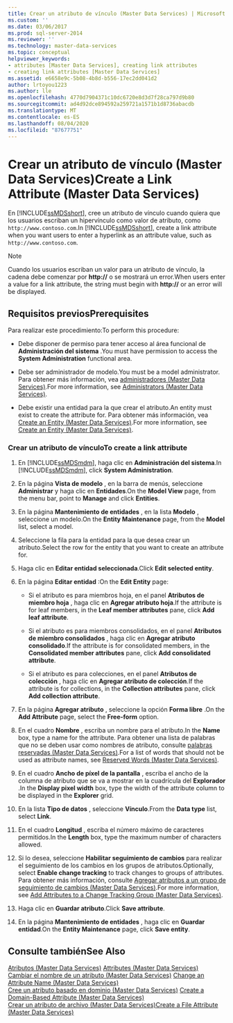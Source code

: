 ```yaml
---
title: Crear un atributo de vínculo (Master Data Services) | Microsoft Docs
ms.custom: ''
ms.date: 03/06/2017
ms.prod: sql-server-2014
ms.reviewer: ''
ms.technology: master-data-services
ms.topic: conceptual
helpviewer_keywords:
- attributes [Master Data Services], creating link attributes
- creating link attributes [Master Data Services]
ms.assetid: e6658e9c-5b08-4b8d-b556-17ec2dd041d2
author: lrtoyou1223
ms.author: lle
ms.openlocfilehash: 4770d7904371c10dc6720e8d3d7f28ca797d9b80
ms.sourcegitcommit: ad4d92dce894592a259721a1571b1d8736abacdb
ms.translationtype: MT
ms.contentlocale: es-ES
ms.lasthandoff: 08/04/2020
ms.locfileid: "87677751"
---
```

# <a name="create-a-link-attribute-master-data-services"></a><span data-ttu-id="5152a-102">Crear un atributo de vínculo (Master Data Services)</span><span class="sxs-lookup"><span data-stu-id="5152a-102">Create a Link Attribute (Master Data Services)</span></span>
  <span data-ttu-id="5152a-103">En [!INCLUDE[ssMDSshort](../includes/ssmdsshort-md.md)], cree un atributo de vínculo cuando quiera que los usuarios escriban un hipervínculo como valor de atributo, como `http://www.contoso.com`.</span><span class="sxs-lookup"><span data-stu-id="5152a-103">In [!INCLUDE[ssMDSshort](../includes/ssmdsshort-md.md)], create a link attribute when you want users to enter a hyperlink as an attribute value, such as `http://www.contoso.com`.</span></span>  
  
> [!NOTE]  
>  <span data-ttu-id="5152a-104">Cuando los usuarios escriban un valor para un atributo de vínculo, la cadena debe comenzar por **http://** o se mostrará un error.</span><span class="sxs-lookup"><span data-stu-id="5152a-104">When users enter a value for a link attribute, the string must begin with **http://** or an error will be displayed.</span></span>  
  
## <a name="prerequisites"></a><span data-ttu-id="5152a-105">Requisitos previos</span><span class="sxs-lookup"><span data-stu-id="5152a-105">Prerequisites</span></span>  
 <span data-ttu-id="5152a-106">Para realizar este procedimiento:</span><span class="sxs-lookup"><span data-stu-id="5152a-106">To perform this procedure:</span></span>  
  
-   <span data-ttu-id="5152a-107">Debe disponer de permiso para tener acceso al área funcional de **Administración del sistema** .</span><span class="sxs-lookup"><span data-stu-id="5152a-107">You must have permission to access the **System Administration** functional area.</span></span>  
  
-   <span data-ttu-id="5152a-108">Debe ser administrador de modelo.</span><span class="sxs-lookup"><span data-stu-id="5152a-108">You must be a model administrator.</span></span> <span data-ttu-id="5152a-109">Para obtener más información, vea [administradores &#40;Master Data Services&#41;](administrators-master-data-services.md).</span><span class="sxs-lookup"><span data-stu-id="5152a-109">For more information, see [Administrators &#40;Master Data Services&#41;](administrators-master-data-services.md).</span></span>  
  
-   <span data-ttu-id="5152a-110">Debe existir una entidad para la que crear el atributo.</span><span class="sxs-lookup"><span data-stu-id="5152a-110">An entity must exist to create the attribute for.</span></span> <span data-ttu-id="5152a-111">Para obtener más información, vea [Create an Entity &#40;Master Data Services&#41;](../../2014/master-data-services/create-an-entity-master-data-services.md).</span><span class="sxs-lookup"><span data-stu-id="5152a-111">For more information, see [Create an Entity &#40;Master Data Services&#41;](../../2014/master-data-services/create-an-entity-master-data-services.md).</span></span>  
  
### <a name="to-create-a-link-attribute"></a><span data-ttu-id="5152a-112">Crear un atributo de vínculo</span><span class="sxs-lookup"><span data-stu-id="5152a-112">To create a link attribute</span></span>  
  
1.  <span data-ttu-id="5152a-113">En [!INCLUDE[ssMDSmdm](../includes/ssmdsmdm-md.md)], haga clic en **Administración del sistema**.</span><span class="sxs-lookup"><span data-stu-id="5152a-113">In [!INCLUDE[ssMDSmdm](../includes/ssmdsmdm-md.md)], click **System Administration**.</span></span>  
  
2.  <span data-ttu-id="5152a-114">En la página **Vista de modelo** , en la barra de menús, seleccione **Administrar** y haga clic en **Entidades**.</span><span class="sxs-lookup"><span data-stu-id="5152a-114">On the **Model View** page, from the menu bar, point to **Manage** and click **Entities**.</span></span>  
  
3.  <span data-ttu-id="5152a-115">En la página **Mantenimiento de entidades** , en la lista **Modelo** , seleccione un modelo.</span><span class="sxs-lookup"><span data-stu-id="5152a-115">On the **Entity Maintenance** page, from the **Model** list, select a model.</span></span>  
  
4.  <span data-ttu-id="5152a-116">Seleccione la fila para la entidad para la que desea crear un atributo.</span><span class="sxs-lookup"><span data-stu-id="5152a-116">Select the row for the entity that you want to create an attribute for.</span></span>  
  
5.  <span data-ttu-id="5152a-117">Haga clic en **Editar entidad seleccionada**.</span><span class="sxs-lookup"><span data-stu-id="5152a-117">Click **Edit selected entity**.</span></span>  
  
6.  <span data-ttu-id="5152a-118">En la página **Editar entidad** :</span><span class="sxs-lookup"><span data-stu-id="5152a-118">On the **Edit Entity** page:</span></span>  
  
    -   <span data-ttu-id="5152a-119">Si el atributo es para miembros hoja, en el panel **Atributos de miembro hoja** , haga clic en **Agregar atributo hoja**.</span><span class="sxs-lookup"><span data-stu-id="5152a-119">If the attribute is for leaf members, in the **Leaf member attributes** pane, click **Add leaf attribute**.</span></span>  
  
    -   <span data-ttu-id="5152a-120">Si el atributo es para miembros consolidados, en el panel **Atributos de miembro consolidados** , haga clic en **Agregar atributo consolidado**.</span><span class="sxs-lookup"><span data-stu-id="5152a-120">If the attribute is for consolidated members, in the **Consolidated member attributes** pane, click **Add consolidated attribute**.</span></span>  
  
    -   <span data-ttu-id="5152a-121">Si el atributo es para colecciones, en el panel **Atributos de colección** , haga clic en **Agregar atributo de colección**.</span><span class="sxs-lookup"><span data-stu-id="5152a-121">If the attribute is for collections, in the **Collection attributes** pane, click **Add collection attribute**.</span></span>  
  
7.  <span data-ttu-id="5152a-122">En la página **Agregar atributo** , seleccione la opción **Forma libre** .</span><span class="sxs-lookup"><span data-stu-id="5152a-122">On the **Add Attribute** page, select the **Free-form** option.</span></span>  
  
8.  <span data-ttu-id="5152a-123">En el cuadro **Nombre** , escriba un nombre para el atributo.</span><span class="sxs-lookup"><span data-stu-id="5152a-123">In the **Name** box, type a name for the attribute.</span></span> <span data-ttu-id="5152a-124">Para obtener una lista de palabras que no se deben usar como nombres de atributo, consulte [palabras reservadas &#40;Master Data Services&#41;](../../2014/master-data-services/reserved-words-master-data-services.md).</span><span class="sxs-lookup"><span data-stu-id="5152a-124">For a list of words that should not be used as attribute names, see [Reserved Words &#40;Master Data Services&#41;](../../2014/master-data-services/reserved-words-master-data-services.md).</span></span>  
  
9. <span data-ttu-id="5152a-125">En el cuadro **Ancho de píxel de la pantalla** , escriba el ancho de la columna de atributo que se va a mostrar en la cuadrícula del **Explorador** .</span><span class="sxs-lookup"><span data-stu-id="5152a-125">In the **Display pixel width** box, type the width of the attribute column to be displayed in the **Explorer** grid.</span></span>  
  
10. <span data-ttu-id="5152a-126">En la lista **Tipo de datos** , seleccione **Vínculo**.</span><span class="sxs-lookup"><span data-stu-id="5152a-126">From the **Data type** list, select **Link**.</span></span>  
  
11. <span data-ttu-id="5152a-127">En el cuadro **Longitud** , escriba el número máximo de caracteres permitidos.</span><span class="sxs-lookup"><span data-stu-id="5152a-127">In the **Length** box, type the maximum number of characters allowed.</span></span>  
  
12. <span data-ttu-id="5152a-128">Si lo desea, seleccione **Habilitar seguimiento de cambios** para realizar el seguimiento de los cambios en los grupos de atributos.</span><span class="sxs-lookup"><span data-stu-id="5152a-128">Optionally, select **Enable change tracking** to track changes to groups of attributes.</span></span> <span data-ttu-id="5152a-129">Para obtener más información, consulte [Agregar atributos a un grupo de seguimiento de cambios &#40;Master Data Services&#41;](../../2014/master-data-services/add-attributes-to-a-change-tracking-group-master-data-services.md).</span><span class="sxs-lookup"><span data-stu-id="5152a-129">For more information, see [Add Attributes to a Change Tracking Group &#40;Master Data Services&#41;](../../2014/master-data-services/add-attributes-to-a-change-tracking-group-master-data-services.md).</span></span>  
  
13. <span data-ttu-id="5152a-130">Haga clic en **Guardar atributo**.</span><span class="sxs-lookup"><span data-stu-id="5152a-130">Click **Save attribute**.</span></span>  
  
14. <span data-ttu-id="5152a-131">En la página **Mantenimiento de entidades** , haga clic en **Guardar entidad**.</span><span class="sxs-lookup"><span data-stu-id="5152a-131">On the **Entity Maintenance** page, click **Save entity**.</span></span>  
  
## <a name="see-also"></a><span data-ttu-id="5152a-132">Consulte también</span><span class="sxs-lookup"><span data-stu-id="5152a-132">See Also</span></span>  
 <span data-ttu-id="5152a-133">[Atributos &#40;Master Data Services&#41;](../../2014/master-data-services/attributes-master-data-services.md) </span><span class="sxs-lookup"><span data-stu-id="5152a-133">[Attributes &#40;Master Data Services&#41;](../../2014/master-data-services/attributes-master-data-services.md) </span></span>  
 <span data-ttu-id="5152a-134">[Cambiar el nombre de un atributo &#40;Master Data Services&#41;](change-an-attribute-name-and-data-type-master-data-services.md) </span><span class="sxs-lookup"><span data-stu-id="5152a-134">[Change an Attribute Name &#40;Master Data Services&#41;](change-an-attribute-name-and-data-type-master-data-services.md) </span></span>  
 <span data-ttu-id="5152a-135">[Cree un atributo basado en dominio &#40;Master Data Services&#41;](../../2014/master-data-services/create-a-domain-based-attribute-master-data-services.md) </span><span class="sxs-lookup"><span data-stu-id="5152a-135">[Create a Domain-Based Attribute &#40;Master Data Services&#41;](../../2014/master-data-services/create-a-domain-based-attribute-master-data-services.md) </span></span>  
 [<span data-ttu-id="5152a-136">Crear un atributo de archivo &#40;Master Data Services&#41;</span><span class="sxs-lookup"><span data-stu-id="5152a-136">Create a File Attribute &#40;Master Data Services&#41;</span></span>](../../2014/master-data-services/create-a-file-attribute-master-data-services.md)  
  
  
